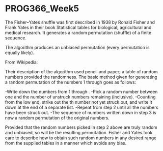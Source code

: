 # PROG366_Week5
The Fisher–Yates shuffle was first described in 1938 by Ronald Fisher and Frank Yates in their book Statistical tables for biological, agricultural and medical research. It generates a random permutation (shuffle) of a finite sequence.

The algorithm produces an unbiased permutation (every permutation is equally likely).

From Wikipedia:

Their description of the algorithm used pencil and paper; a table of random numbers provided the randomness. The basic method given for generating a random permutation of the numbers 1 through  goes as follows:

-Write down the numbers from 1 through .
-Pick a random number  between one and the number of unstruck numbers remaining (inclusive).
-Counting from the low end, strike out the th number not yet struck out, and write it down at the end of a separate list.
-Repeat from step 2 until all the numbers have been struck out.
-The sequence of numbers written down in step 3 is now a random permutation of the original numbers.

Provided that the random numbers picked in step 2 above are truly random and unbiased, so will be the resulting permutation. Fisher and Yates took care to describe how to obtain such random numbers in any desired range from the supplied tables in a manner which avoids any bias. 
